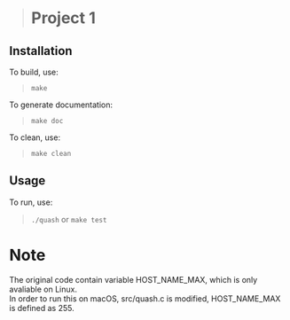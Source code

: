 > # Project 1

## Installation
To build, use:
> `make`

To generate documentation:
> `make doc`

To clean, use:
> `make clean`

## Usage

To run, use:
> `./quash`
or
> `make test`

# Note
The original code contain variable HOST_NAME_MAX, which is only avaliable on Linux.<br />
In order to run this on macOS, src/quash.c is modified, HOST_NAME_MAX is defined as 255.
